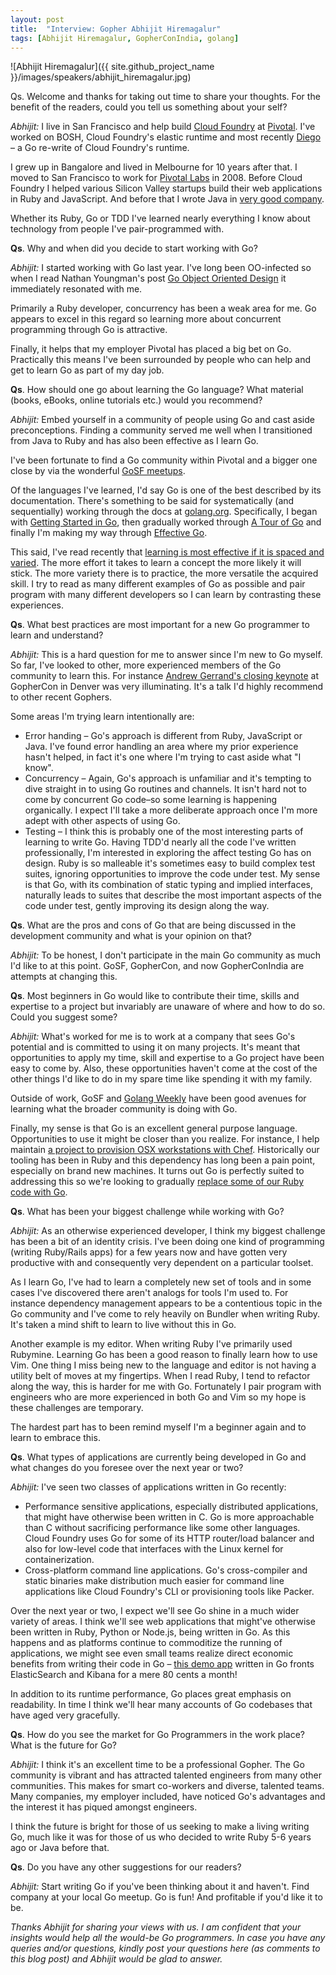 ```yaml
---
layout: post
title:  "Interview: Gopher Abhijit Hiremagalur"
tags: [Abhijit Hiremagalur, GopherConIndia, golang]
---
```


![Abhijit Hiremagalur]({{ site.github_project_name }}/images/speakers/abhijit_hiremagalur.jpg)

Qs. Welcome and thanks for taking out time to share your thoughts. For the benefit of the readers, could you tell us something about your self?

_Abhijit:_ I live in San Francisco and help build [Cloud Foundry](http://cloudfoundry.org/index.html) at [Pivotal](http://www.pivotal.io/). I've worked on BOSH, Cloud Foundry's elastic runtime and most recently [Diego](http://youtu.be/1OkmVTFhfLY) – a Go re-write of Cloud Foundry's runtime.

I grew up in Bangalore and lived in Melbourne for 10 years after that. I moved to San Francisco to work for [Pivotal Labs](http://pivotallabs.com/) in 2008. Before Cloud Foundry I helped various Silicon Valley startups build their web applications in Ruby and JavaScript. And before that I wrote Java in [very good company](http://www.cogent.co/).

Whether its Ruby, Go or TDD I've learned nearly everything I know about technology from people I've pair-programmed with.

**Qs**. Why and when did you decide to start working with Go?

_Abhijit:_ I started working with Go last year. I've long been OO-infected so when I read Nathan Youngman's post [Go Object Oriented Design](http://nathany.com/good/) it immediately resonated with me. 

Primarily a Ruby developer, concurrency has been a weak area for me. Go appears to excel in this regard so learning more about concurrent programming through Go is attractive.

Finally, it helps that my employer Pivotal has placed a big bet on Go. Practically this means I've been surrounded by people who can help and get to learn Go as part of my day job.

**Qs**. How should one go about learning the Go language? What material (books, eBooks, online tutorials etc.) would you recommend?

_Abhijit:_ Embed yourself in a community of people using Go and cast aside preconceptions. Finding a community served me well when I transitioned from Java to Ruby and has also been effective as I learn Go.

I've been fortunate to find a Go community within Pivotal and a bigger one close by via the wonderful [GoSF meetups](http://www.meetup.com/golangsf/).

Of the languages I've learned, I'd say Go is one of the best described by its documentation. There's something to be said for systematically (and sequentially) working through the docs at [golang.org](http://golang.org/). Specifically, I began with [Getting Started in Go](http://golang.org/doc/install), then gradually worked through [A Tour of Go](http://tour.golang.org/#1) and finally I'm making my way through [Effective Go](http://golang.org/doc/effective_go.html).

This said, I've read recently that [learning is most effective if it is spaced and varied](http://goo.gl/nZH3ZQ). The more effort it takes to learn a concept the more likely it will stick. The more variety there is to practice, the more versatile the acquired skill. I try to read as many different examples of Go as possible and pair program with many different developers so I can learn by contrasting these experiences.

**Qs**. What best practices are most important for a new Go programmer to learn and understand?

_Abhijit:_ This is a hard question for me to answer since I'm new to Go myself. So far, I've looked to other, more experienced members of the Go community to learn this. For instance [Andrew Gerrand's closing keynote](http://youtu.be/dKGmK_Z1Zl0) at GopherCon in Denver was very illuminating. It's a talk I'd highly recommend to other recent Gophers.

Some areas I'm trying learn intentionally are:

* Error handing – Go's approach is different from Ruby, JavaScript or Java. I've found error handling an area where my prior experience hasn't helped, in fact it's one where I'm trying to cast aside what "I know".
* Concurrency – Again, Go's approach is unfamiliar and it's tempting to dive straight in to using Go routines and channels. It isn't hard not to come by concurrent Go code–so some learning is happening organically. I expect I'll take a more deliberate approach once I'm more adept with other aspects of using Go.
* Testing – I think this is probably one of the most interesting parts of learning to write Go. Having TDD'd nearly all the code I've written professionally, I'm interested in exploring the affect testing Go has on design. Ruby is so malleable it's sometimes easy to build complex test suites, ignoring opportunities to improve the code under test. My sense is that Go, with its combination of static typing and implied interfaces, naturally leads to suites that describe the most important aspects of the code under test, gently improving its design along the way.

**Qs**. What are the pros and cons of Go that are being discussed in the development community and what is your opinion on that?

_Abhijit:_ To be honest, I don't participate in the main Go community as much I'd like to at this point. GoSF, GopherCon, and now GopherConIndia are attempts at changing this.

**Qs**. Most beginners in Go would like to contribute their time, skills and expertise to a project but invariably are unaware of where and how to do so. Could you suggest some?

_Abhijit:_ What's worked for me is to work at a company that sees Go's potential and is committed to using it on many projects. It's meant that opportunities to apply my time, skill and expertise to a Go project have been easy to come by. Also, these opportunities haven't come at the cost of the other things I'd like to do in my spare time like spending it with my family.

Outside of work, GoSF and [Golang Weekly](http://www.golangweekly.com/) have been good avenues for learning what the broader community is doing with Go.

Finally, my sense is that Go is an excellent general purpose language. Opportunities to use it might be closer than you realize. For instance, I help maintain [a project to provision OSX workstations with Chef](https://github.com/pivotal-sprout). Historically our tooling has been in Ruby and this dependency has long been a pain point, especially on brand new machines. It turns out Go is perfectly suited to addressing this so we're looking to gradually [replace some of our Ruby code with Go](https://github.com/hiremaga/sprout).

**Qs**. What has been your biggest challenge while working with Go?

_Abhijit:_ As an otherwise experienced developer, I think my biggest challenge has been a bit of an identity crisis. I've been doing one kind of programming (writing Ruby/Rails apps) for a few years now and have gotten very productive with and consequently very dependent on a particular toolset.

As I learn Go, I've had to learn a completely new set of tools and in some cases I've discovered there aren't analogs for tools I'm used to. For instance dependency management appears to be a contentious topic in the Go community and I've come to rely heavily on Bundler when writing Ruby. It's taken a mind shift to learn to live without this in Go.

Another example is my editor. When writing Ruby I've primarily used Rubymine. Learning Go has been a good reason to finally learn how to use Vim. One thing I miss being new to the language and editor is not having a utility belt of moves at my fingertips. When I read Ruby, I tend to refactor along the way, this is harder for me with Go. Fortunately I pair program with engineers who are more experienced in both Go and Vim so my hope is these challenges are temporary.

The hardest part has to been remind myself I'm a beginner again and to learn to embrace this.

**Qs**. What types of applications are currently being developed in Go and what changes do you foresee over the next year or two?

_Abhijit:_ I've seen two classes of applications written in Go recently:

* Performance sensitive applications, especially distributed applications, that might have otherwise been written in C. Go is more approachable than C without sacrificing performance like some other languages. Cloud Foundry uses Go for some of its HTTP router/load balancer and also for low-level code that interfaces with the Linux kernel for containerization.
* Cross-platform command line applications. Go's cross-compiler and static binaries make distribution much easier for command line applications like Cloud Foundry's CLI or provisioning tools like Packer.

Over the next year or two, I expect we'll see Go shine in a much wider variety of areas. I think we'll see web applications that might've otherwise been written in Ruby, Python or Node.js, being written in Go. As this happens and as platforms continue to commoditize the running of applications, we might see even small teams realize direct economic benefits from writing their code in Go – [this demo app](http://blog.pivotal.io/cloud-foundry-pivotal/features/running-elasticsearch-and-kibana-using-go-on-pivotal-web-services-for-less-than-1-per-mo) written in Go fronts ElasticSearch and Kibana for a mere 80 cents a month! 

In addition to its runtime performance, Go places great emphasis on readability. In time I think we'll hear many accounts of Go codebases that have aged very gracefully.

**Qs**. How do you see the market for Go Programmers in the work place? What is the future for Go?

_Abhijit:_ I think it's an excellent time to be a professional Gopher. The Go community is vibrant and has attracted talented engineers from many other communities. This makes for smart co-workers and diverse, talented teams. Many companies, my employer included, have noticed Go's advantages and the interest it has piqued amongst engineers.

I think the future is bright for those of us seeking to make a living writing Go, much like it was for those of us who decided to write Ruby 5-6 years ago or Java before that.

**Qs**. Do you have any other suggestions for our readers?

_Abhijit:_ Start writing Go if you've been thinking about it and haven't. Find company at your local Go meetup. Go is fun! And profitable if you'd like it to be.

_Thanks Abhijit for sharing your views with us. I am confident that your insights would help all the would-be Go programmers. In case you have any queries and/or questions, kindly post your questions here (as comments to this blog post) and Abhijit would be glad to answer._